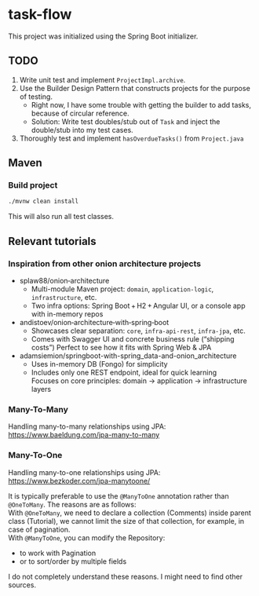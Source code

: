 # task-flow

This project was initialized using the Spring Boot initializer.

## TODO

1. Write unit test and implement `ProjectImpl.archive`.
2. Use the Builder Design Pattern that constructs projects for the purpose of testing.
    - Right now, I have some trouble with getting the builder to add tasks, because of circular reference.
    - Solution: Write test doubles/stub out of `Task` and inject the double/stub into my test cases.
3. Thoroughly test and implement `hasOverdueTasks()` from `Project.java`

## Maven

### Build project

```bash
./mvnw clean install
```

This will also run all test classes.

## Relevant tutorials

### Inspiration from other onion architecture projects

- splaw88/onion‑architecture
  - Multi-module Maven project: `domain`, `application-logic`, `infrastructure`, etc.
  - Two infra options: Spring Boot + H2 + Angular UI, or a console app with in-memory repos
- andistoev/onion‑architecture‑with‑spring‑boot
  - Showcases clear separation: `core`, `infra-api-rest`, `infra-jpa`, etc.
  - Comes with Swagger UI and concrete business rule (“shipping costs”)
Perfect to see how it fits with Spring Web & JPA
- adamsiemion/springboot-with-spring_data-and-onion_architecture
  - Uses in-memory DB (Fongo) for simplicity
  - Includes only one REST endpoint, ideal for quick learning <br>
    Focuses on core principles: domain → application → infrastructure layers

### Many-To-Many

Handling many-to-many relationships using JPA: https://www.baeldung.com/jpa-many-to-many

### Many-To-One

Handling many-to-one relationships using JPA: https://www.bezkoder.com/jpa-manytoone/

It is typically preferable to use the `@ManyToOne` annotation rather than `@OneToMany`.
The reasons are as follows: <br>
With `@OneToMany`, we need to declare a collection (Comments) inside parent class (Tutorial), we cannot limit the size of that collection, for example, in case of pagination. <br>
With `@ManyToOne`, you can modify the Repository:

- to work with Pagination
- or to sort/order by multiple fields

I do not completely understand these reasons. I might need to find other sources.
